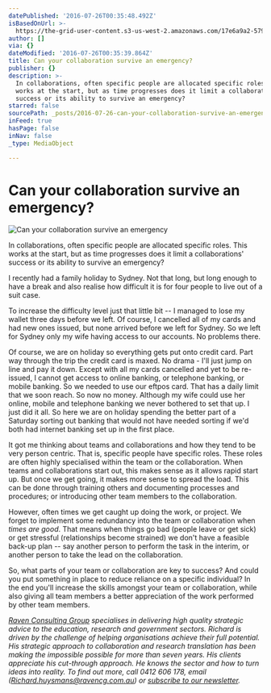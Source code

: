 ```yaml
---
datePublished: '2016-07-26T00:35:48.492Z'
isBasedOnUrl: >-
  https://the-grid-user-content.s3-us-west-2.amazonaws.com/17e6a9a2-579f-4570-9372-357088f3cfb6.jpg
author: []
via: {}
dateModified: '2016-07-26T00:35:39.864Z'
title: Can your collaboration survive an emergency?
publisher: {}
description: >-
  In collaborations, often specific people are allocated specific roles. This
  works at the start, but as time progresses does it limit a collaborations’
  success or its ability to survive an emergency?
starred: false
sourcePath: _posts/2016-07-26-can-your-collaboration-survive-an-emergency.md
inFeed: true
hasPage: false
inNav: false
_type: MediaObject

---
```

# Can your collaboration survive an emergency?
![Can your collaboration survive an emergency](https://imgflo.herokuapp.com/graph/vahj1ThiexotieMo/b5f2bccf7770455ae98bd0d7582db4bb/croprotate.jpg?cropheight=533&cropwidth=475&degrees=0&input=https%3A%2F%2Fthe-grid-user-content.s3-us-west-2.amazonaws.com%2F17e6a9a2-579f-4570-9372-357088f3cfb6.jpg&x=152&y=0)

In collaborations, often specific people are allocated specific roles. This works at the start, but as time progresses does it limit a collaborations' success or its ability to survive an emergency?

I recently had a family holiday to Sydney. Not that long, but long enough to have a break and also realise how difficult it is for four people to live out of a suit case.

To increase the difficulty level just that little bit -- I managed to lose my wallet three days before we left. Of course, I cancelled all of my cards and had new ones issued, but none arrived before we left for Sydney. So we left for Sydney only my wife having access to our accounts. No problems there.

Of course, we are on holiday so everything gets put onto credit card. Part way through the trip the credit card is maxed. No drama - I'll just jump on line and pay it down. Except with all my cards cancelled and yet to be re-issued, I cannot get access to online banking, or telephone banking, or mobile banking. So we needed to use our eftpos card. That has a daily limit that we soon reach. So now no money. Although my wife could use her online, mobile and telephone banking we never bothered to set that up. I just did it all. So here we are on holiday spending the better part of a Saturday sorting out banking that would not have needed sorting if we'd both had internet banking set up in the first place.

It got me thinking about teams and collaborations and how they tend to be very person centric. That is, specific people have specific roles. These roles are often highly specialised within the team or the collaboration. When teams and collaborations start out, this makes sense as it allows rapid start up. But once we get going, it makes more sense to spread the load. This can be done through training others and documenting processes and procedures; or introducing other team members to the collaboration.

However, often times we get caught up doing the work, or project. We forget to implement some redundancy into the team or collaboration when _times are good_. That means when things go bad (people leave or get sick) or get stressful (relationships become strained) we don't have a feasible back-up plan -- say another person to perform the task in the interim, or another person to take the lead on the collaboration.

So, what parts of your team or collaboration are key to success? And could you put something in place to reduce reliance on a specific individual? In the end you'll increase the skills amongst your team or collaboration, while also giving all team members a better appreciation of the work performed by other team members.

_[Raven Consulting Group][0] specialises in delivering high quality strategic advice to the education, research and government sectors. Richard is driven by the challenge of helping organisations achieve their full potential. His strategic approach to collaboration and research translation has been making the impossible possible for more than seven years. His clients appreciate his cut-through approach. He knows the sector and how to turn ideas into reality. To find out more, call 0412 606 178, email ([Richard.huysmans@ravencg.com.au][1]) or [subscribe to our newsletter][2]._

[0]: http://www.ravencg.com.au/
[1]: mailto:Richard.huysmans@ravencg.com.au
[2]: http://vbic.us7.list-manage1.com/subscribe?u=2cc4239758d763b87b7070e86&id=5606321d11
